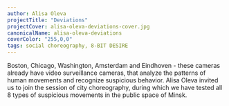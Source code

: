 ```yaml
---
author: Alisa Oleva
projectTitle: "Deviations"
projectCover: alisa-oleva-deviations-cover.jpg
canonicalName: alisa-oleva-deviations
coverColor: "255,0,0"
tags: social choreography, 8-BIT DESIRE
---
```


Boston, Chicago, Washington, Amsterdam and Eindhoven - these cameras already have video surveillance cameras, that analyze the patterns of human movements and recognize suspicious behavior. Alisa Oleva invited us to join the session of city choreography, during which we have tested all 8 types of suspicious movements in the public space of Minsk.
